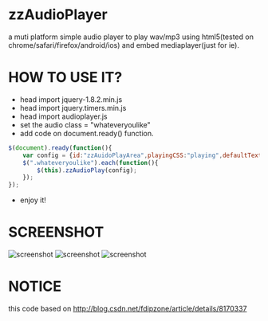 zzAudioPlayer
=============

a muti platform simple audio player to play wav/mp3 using html5(tested on chrome/safari/firefox/android/ios) and embed mediaplayer(just for ie).


# HOW TO USE IT?
* head import jquery-1.8.2.min.js
* head import jquery.timers.min.js
* head import audioplayer.js
* set the audio class = "whateveryoulike"
* add code on document.ready() function.

``` javascript
$(document).ready(function(){
	var config = {id:"zzAuidoPlayArea",playingCSS:"playing",defaultText:"PLAY"};
	$(".whateveryoulike").each(function(){
		$(this).zzAudioPlay(config);
	});
});
```
* enjoy it!


# SCREENSHOT
![screenshot](https://raw.githubusercontent.com/ashqal/zzAudioPlayer/master/SCREENSHOT1.png)
![screenshot](https://raw.githubusercontent.com/ashqal/zzAudioPlayer/master/SCREENSHOT2.png)
![screenshot](https://raw.githubusercontent.com/ashqal/zzAudioPlayer/master/SCREENSHOT3.png)


# NOTICE
this code based on http://blog.csdn.net/fdipzone/article/details/8170337
